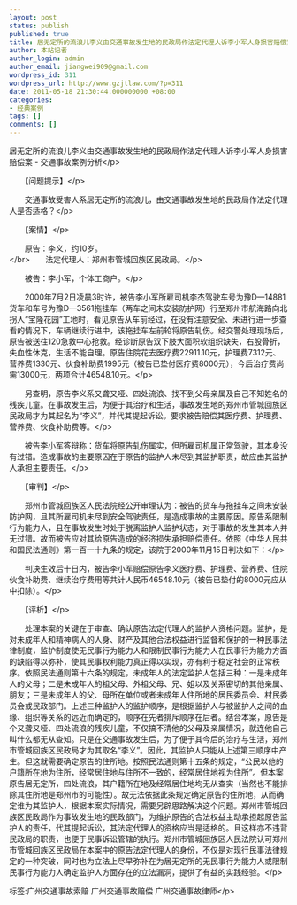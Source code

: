 ```yaml
---
layout: post
status: publish
published: true
title: 居无定所的流浪儿李义由交通事故发生地的民政局作法定代理人诉李小军人身损害赔偿案
author: 本站记者
author_login: admin
author_email: jiangwei909@gmail.com
wordpress_id: 311
wordpress_url: http://www.gzjtlaw.com/?p=311
date: 2011-05-18 21:30:44.000000000 +08:00
categories:
- 经典案例
tags: []
comments: []
---
```

<p>居无定所的流浪儿李义由交通事故发生地的民政局作法定代理人诉李小军人身损害赔偿案 - 交通事故案例分析<&#47;p><p>　　【问题提示】<&#47;p><p>　　交通事故受害人系居无定所的流浪儿，由交通事故发生地的民政局作法定代理人是否适格？<&#47;p><p>　　【案情】<&#47;p><p>　　原告：李义，约10岁。<br><&#47;br>　　法定代理人：郑州市管城回族区民政局。<&#47;p><p>　　被告：李小军，个体工商户。<&#47;p><p>　　2000年7月2日凌晨3时许，被告李小军所雇司机李杰驾驶车号为豫D&mdash;14881货车和车号为豫D&mdash;3561拖挂车（两车之间未安装防护网）行至郑州市航海路向北拐人&ldquo;宝隆花园&rdquo;工地时，看见原告从车前经过，在没有注意安全、未进行进一步查看的情况下，车辆继续行进中，该拖挂车左前轮将原告轧伤。经交警处理现场后，原告被送往120急救中心抢救。经诊断原告双下肢大面积软组织缺失，右股骨折，失血性休克，生活不能自理。原告住院花去医疗费22911.10元，护理费7312元、营养费1330元、伙食补助费1995元（被告已垫付医疗费8000元），今后治疗费尚需13000元，两项合计46548.10元。<&#47;p><p>　　另查明，原告李义系又聋又哑、四处流浪、找不到父母亲属及自己不知姓名的残疾儿童。在事故发生后，为便于其治疗和生活，事故发生地的郑州市管城回族区民政局才为其起名为&ldquo;李义&rdquo;，并代其提起诉讼。要求被告赔偿其医疗费、护理费、营养费、伙食补助费等。<&#47;p><p>　　被告李小军答辩称：货车将原告轧伤属实，但所雇司机属正常驾驶，其本身没有过错。造成事故的主要原因在于原告的监护人未尽到其监护职责，故应由其监护人承担主要责任。<&#47;p><p>　　【审判】<&#47;p><p>　　郑州市管城回族区人民法院经公开审理认为：被告的货车与拖挂车之间未安装防护网，且其所雇司机未尽到安全驾驶责任，是造成事故的主要原因。原告系限制行为能力人，且在事故发生时处于脱离监护人监护状态，对于事故的发生其本人并无过错。故而被告应对其给原告造成的经济损失承担赔偿责任。依照《中华人民共和国民法通则》第一百一十九条的规定，该院于2000年11月15日判决如下：<&#47;p><p>　　判决生效后十日内，被告李小军赔偿原告李义医疗费、护理费、营养费、住院伙食补助费、继续治疗费用等共计人民币46548.10元（被告已垫付的8000元应从中扣除）。<&#47;p><p>　　【评析】<&#47;p><p>　　处理本案的关键在于审查、确认原告法定代理人的监护人资格问题。监护，是对未成年人和精神病人的人身、财产及其他合法权益进行监督和保护的一种民事法律制度，监护制度使无民事行为能力人和限制民事行为能力人在民事行为能力方面的缺陷得以弥补，使其民事权利能力真正得以实现，亦有利于稳定社会的正常秩序。依照民法通则第十六条的规定，未成年人的法定监护人包括三种：一是未成年人的父母；二是未成年人的祖父母、外祖父母、兄、姐以及关系密切的其他亲属、朋友；三是未成年人的父、母所在单位或者未成年人住所地的居民委员会、村民委员会或民政部门。上述三种监护人的监护顺序，是根据监护人与被监护人之间的血缘、组织等关系的远近而确定的，顺序在先者排斥顺序在后者。结合本案，原告是个又聋又哑、四处流浪的残疾儿童，不仅搞不清他的父母及亲属情况，就连他自己叫什么都无从查知。只是在交通事故发生后，为了便于其今后的治疗与生活，郑州市管城回族区民政局才为其取名&ldquo;李义&rdquo;。因此，其监护人只能从上述第三顺序中产生。但这就需要确定原告的住所地。按照民法通则第十五条的规定，&ldquo;公民以他的户籍所在地为住所，经常居住地与住所不一致的，经常居住地视为住所&rdquo;。但本案原告居无定所，四处流浪，其户籍所在地及经常居住地均无从查实（当然也不能排除其住所地是郑州市的可能性）。故无法依据此条规定确定原告的住所地，从而确定谁为其监护人，根据本案实际情况，需要另辟思路解决这个问题。郑州市管城回族区民政局作为事故发生地的民政部门，为维护原告的合法权益主动承担起原告监护人的责任，代其提起诉讼，其法定代理人的资格应当是适格的。且这样亦不违背民政局的职责，也便于民事诉讼管辖的执行。郑州市管城回族区人民法院认可郑州市管城回族区民政局在本案中的原告法定代理人的身份，不仅是对现行民事法律规定的一种突破，同时也为立法上尽早弥补在为居无定所的无民事行为能力人或限制民事行为能力人确定监护人方面存在的立法漏洞，提供了有益的实践经验。<&#47;p><br&#47;><p>标签:广州交通事故索赔 广州交通事故赔偿 广州交通事故律师<&#47;p>
